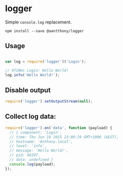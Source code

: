 # logger

Simple `console.log` replacement.

`npm install --save @aantthony/logger`

## Usage
```js

var log = require('logger')('Login');

// 9720ms Login: Hello World!
log.info('Hello World!');
```

## Disable output
```js
require('logger').setOutputStream(null);
```

## Collect log data:

```js
require('logger').on('data', function (payload) {
  // { component: 'Login',
  // time: Thu Jun 18 2015 23:09:29 GMT+1000 (AEST),
  // hostname: 'Anthony.local',
  // level: 'info',
  // message: 'Hello World!',
  // pid: 46297,
  // data: undefined }
  console.log(payload);
});
```

